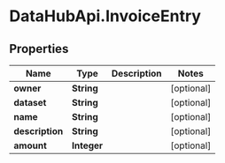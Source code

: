 # DataHubApi.InvoiceEntry

## Properties
Name | Type | Description | Notes
------------ | ------------- | ------------- | -------------
**owner** | **String** |  | [optional] 
**dataset** | **String** |  | [optional] 
**name** | **String** |  | [optional] 
**description** | **String** |  | [optional] 
**amount** | **Integer** |  | [optional] 


